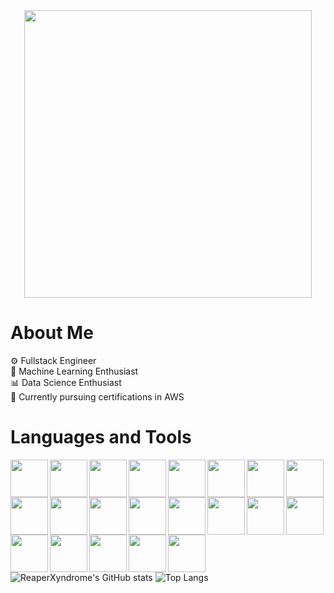<div align="center">
    <img width="460" height="460" src="https://github.com/user-attachments/assets/17c19156-c389-4b1f-b24d-3bac4348dab9">
</div>


# About Me
⚙️ Fullstack Engineer <br>
🧠 Machine Learning Enthusiast <br>
📊 Data Science Enthusiast <br>
📖 Currently pursuing certifications in AWS <br>

# Languages and Tools
<div>
    <img src="https://cdn.jsdelivr.net/gh/devicons/devicon@latest/icons/react/react-original.svg" width="60px" align="left" />
    <img src="https://cdn.jsdelivr.net/gh/devicons/devicon@latest/icons/tailwindcss/tailwindcss-original.svg" width="60px" align="left" />
    <img src="https://cdn.jsdelivr.net/gh/devicons/devicon@latest/icons/nextjs/nextjs-original.svg" width="60px" align="left" />
    <img src="https://cdn.jsdelivr.net/gh/devicons/devicon@latest/icons/vitejs/vitejs-original.svg" width="60px" align="left" />
    <img src="https://cdn.jsdelivr.net/gh/devicons/devicon@latest/icons/typescript/typescript-plain.svg" width="60px" align="left"/>
    <img src="https://cdn.jsdelivr.net/gh/devicons/devicon@latest/icons/sequelize/sequelize-original.svg" width="60px" align="left"/>
    <img src="https://cdn.jsdelivr.net/gh/devicons/devicon@latest/icons/prisma/prisma-original.svg" width="60px" align="left"/>
    <img src="https://cdn.jsdelivr.net/gh/devicons/devicon@latest/icons/supabase/supabase-original.svg" width="60px" align="left"/>
    <img src="https://cdn.jsdelivr.net/gh/devicons/devicon@latest/icons/vercel/vercel-original.svg" width="60px" align="left"/>
    <img src="https://cdn.jsdelivr.net/gh/devicons/devicon@latest/icons/figma/figma-original.svg" width="60px" align="left"/>
    <img src="https://cdn.jsdelivr.net/gh/devicons/devicon@latest/icons/webflow/webflow-original.svg" width="60px" align="left"/>
    <img src="https://cdn.jsdelivr.net/gh/devicons/devicon@latest/icons/wordpress/wordpress-original.svg" width="60px" align="left"/>
</div>
<br/><br/><br/>
<div>
    <img src="https://cdn.jsdelivr.net/gh/devicons/devicon@latest/icons/azuresqldatabase/azuresqldatabase-original.svg" width="60px" align="left"/>
    <img src="https://cdn.jsdelivr.net/gh/devicons/devicon@latest/icons/mysql/mysql-original.svg" width="60px" align="left"/>
    <img src="https://cdn.jsdelivr.net/gh/devicons/devicon@latest/icons/postgresql/postgresql-original.svg" width="60px" align="left"/>
    <img src="https://cdn.jsdelivr.net/gh/devicons/devicon@latest/icons/c/c-original.svg" width="60px" align="left"/>
    <img src="https://cdn.jsdelivr.net/gh/devicons/devicon@latest/icons/cplusplus/cplusplus-original.svg" width="60px" align="left"/>
    <img src="https://cdn.jsdelivr.net/gh/devicons/devicon@latest/icons/java/java-original.svg" width="60px" align="left"/>
    <img src="https://cdn.jsdelivr.net/gh/devicons/devicon@latest/icons/svelte/svelte-original.svg" width="60px" align="left"/>
    <img src="https://cdn.jsdelivr.net/gh/devicons/devicon@latest/icons/vitest/vitest-original.svg" width="60px" align="left" />
    <img src="https://cdn.jsdelivr.net/gh/devicons/devicon@latest/icons/jest/jest-plain.svg" width="60px" align="left"/>
</div>
          
          
          
          
          

                    
![ReaperXyndrome's GitHub stats](https://github-readme-stats.vercel.app/api?username=reaperxyndrome&count_private=true)
![Top Langs](https://github-readme-stats.vercel.app/api/top-langs/?username=reaperxyndrome)




<!--
**reaperxyndrome/reaperxyndrome** is a ✨ _special_ ✨ repository because its `README.md` (this file) appears on your GitHub profile.

Here are some ideas to get you started:

- 🔭 I’m currently working on ...
- 🌱 I’m currently learning ...
- 👯 I’m looking to collaborate on ...
- 🤔 I’m looking for help with ...
- 💬 Ask me about ...
- 📫 How to reach me: ...
- 😄 Pronouns: ...
- ⚡ Fun fact: ...
-->
